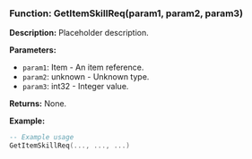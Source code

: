 ### Function: GetItemSkillReq(param1, param2, param3)

**Description:**
Placeholder description.

**Parameters:**
- `param1`: Item - An item reference.
- `param2`: unknown - Unknown type.
- `param3`: int32 - Integer value.

**Returns:** None.

**Example:**

```lua
-- Example usage
GetItemSkillReq(..., ..., ...)
```
